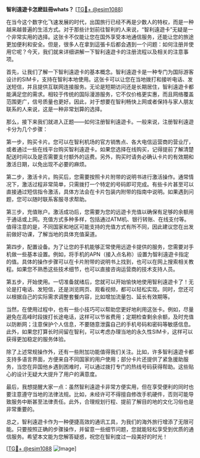 **智利遠遊卡怎麽註冊whats？** [[TG💪+ @esim1088](https://t.me/s/esim1088)]

在当今这个数字化飞速发展的时代，出国旅行已经不再是少数人的特权，而是一种越来越普遍的生活方式。对于那些计划前往智利的人来说，“智利遠遊卡”无疑是一个非常实用的选择。这张卡不仅能让您在国外享受本地通信服务，还能让您的旅途更加便利和安全。但是，很多人在拿到這張卡后都会遇到一个问题：如何注册并使用它呢？今天，我们就来详细讲解一下智利遠遊卡的注册流程以及相关的注意事项。

首先，让我们了解一下智利遠遊卡的基本概念。智利遠遊卡是一种专门为国际游客设计的SIM卡，支持在智利本地使用。这张卡可以让您在当地拨打和接听电话、发送短信，并且提供互联网连接服务。无论是短期访问还是长期居住，智利遠遊卡都能满足您的需求。相较于传统的国际漫游服务，它不仅价格更实惠，而且网络覆盖范围更广，信号质量也更好。因此，对于想要在智利畅快上网或者保持与家人朋友联系的人来说，这是一种非常划算的选择。

那么，接下来我们就进入正题——如何注册智利遠遊卡。一般来说，注册智利遠遊卡分为几个步骤：

第一步，购买卡片。您可以在智利机场的官方销售点、各大电信运营商的营业厅，或者通过一些在线平台购买智利遠遊卡。如果您选择在线购买，记得提前了解清楚配送时间以及是否需要支付额外的运费。另外，购买时请务必确认卡片的有效期和激活日期，以免出现不必要的麻烦。

第二步，激活卡片。购买后，您需要按照卡片附带的说明书进行激活操作。通常情况下，激活过程非常简单，只需拨打一个特定的号码即可完成。有些卡片甚至可以直接通过短信指令激活，具体方法会在卡片包装内附带的指南中说明。如果遇到问题，您可以随时联系客服寻求帮助。

第三步，充值账户。激活成功后，您需要为您的远遊卡充值以确保有足够的余额用于通话或上网。充值方式多种多样，包括通过ATM机、银行转账、在线支付等。值得注意的是，不同国家和地区可能支持的充值方式有所不同，因此建议您在出发前做好功课，了解当地的具体充值渠道。

第四步，配置设备。为了让您的手机能够正常使用远遊卡提供的服务，您需要对手机做一些基本设置。例如，将手机的APN（接入点名称）设置为智利遠遊卡指定的值。具体的操作步骤可以在卡片附带的说明书上找到，也可以在网上搜索相关教程。如果您不熟悉这些技术细节，也可以直接咨询运营商的技术支持人员。

第五步，开始使用。一切准备就绪后，您就可以开始愉快地使用智利遠遊卡了！无论是打电话、发短信，还是浏览网页、观看视频，都可以轻松实现。同时，您还可以根据自己的实际需求调整套餐内容，比如增加流量包、延长有效期等。

当然，在使用过程中，也有一些小技巧可以帮助您更好地利用这张卡。例如，尽量避免在高峰时段拨打长途电话，这样可以节省费用；定期检查剩余余额，及时充值以防断网；注意保护个人信息，不要随意泄露自己的手机号码和密码等敏感信息。此外，如果您打算长时间留在智利，可以考虑办理当地的永久性SIM卡，这样可以获得更加稳定的服务体验。

除了上述常规操作外，还有一些附加功能值得我们关注。比如，许多智利遠遊卡都支持多语言界面，方便来自不同国家的用户使用；部分卡片还提供了紧急援助服务，当您在异国他乡遇到困难时，可以通过拨打专门的热线号码获得帮助。这些贴心的设计无疑大大提升了用户的满意度。

最后，我想提醒大家一点：虽然智利遠遊卡非常方便实用，但在享受便利的同时也要注意遵守当地的法律法规。比如，未经许可不得擅自修改手机硬件，否则可能导致服务中断甚至法律责任。此外，合理规划行程、提前了解目的地的文化习俗也是非常重要的。

总之，智利遠遊卡作为一种便捷高效的通讯工具，为我们的海外旅行增添了无限可能。只要按照正确的步骤操作，并留意一些细节问题，您就能轻松享受到优质的通信服务。希望本文能为您解答疑惑，祝您在智利度过一段美好的时光！

[[TG💪+ @esim1088](https://t.me/s/esim1088) ![Image](https://i.postimg.cc/4NQfJmqS/Snipaste-2025-05-13-00-14-12.png)]